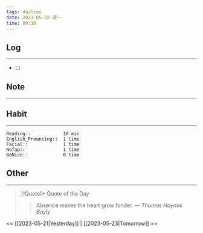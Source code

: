 ```yaml
---
tags: dailies  
date: 2023-05-22-週一
time: 09:10
---
```


## Log
---
- [ ] 

## Note
---

## Habit
---
```
Reading::            10 min
English_Prouncing::  1 time
Facial::             1 time
Nofap::              1 time
BeNice::             0 time

```
## Other
---

> [!Quote]+ Quote of the Day
> > Absence makes the heart grow fonder.
> — <cite>Thomas Haynes Bayly</cite>

<< [[2023-05-21|Yesterday]] | [[2023-05-23|Tomorrow]] >>